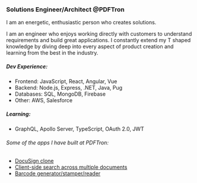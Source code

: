 ### Solutions Engineer/Architect @PDFTron

I am an energetic, enthusiastic person who creates solutions.

I am an engineer who enjoys working directly with customers to understand requirements and build great applications. I constantly extend my T shaped knowledge by diving deep into every aspect of product creation and learning from the best in the industry.

##### Dev Experience:
- Frontend: JavaScript, React, Angular, Vue
- Backend: Node.js, Express, .NET, Java, Pug
- Databases: SQL, MongoDB, Firebase
- Other: AWS, Salesforce

##### Learning:
- GraphQL, Apollo Server, TypeScript, OAuth 2.0, JWT

###### Some of the apps I have built at PDFTron:
- [DocuSign clone](https://github.com/PDFTron/pdftron-sign-app)
- [Client-side search across multiple documents](https://github.com/PDFTron/pdftron-document-search)
- [Barcode generator/stamper/reader](https://github.com/PDFTron/webviewer-barcode)
